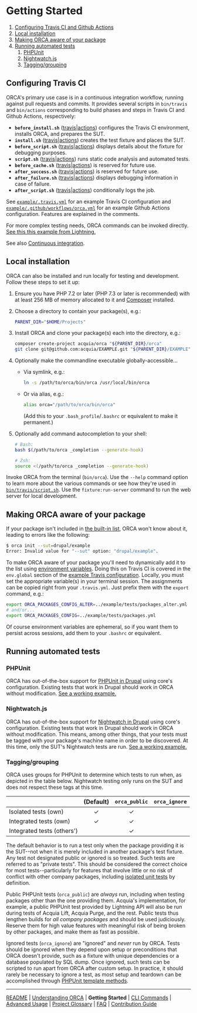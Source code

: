 # Getting Started

1. [Configuring Travis CI and Github Actions](#configuring-travis-ci)
1. [Local installation](#local-installation)
1. [Making ORCA aware of your package](#making-orca-aware-of-your-package)
1. [Running automated tests](#running-automated-tests)
    1. [PHPUnit](#phpunit)
    1. [Nightwatch.js](#nightwatchjs)
    1. [Tagging/grouping](#tagginggrouping)

## Configuring Travis CI

ORCA's primary use case is in a continuous integration workflow, running against pull requests and commits. It provides several scripts in `bin/travis` and `bin/actions` corresponding to build phases and steps in Travis CI and Github Actions, respectively:

* **`before_install.sh`** ([travis](../bin/travis/before_install.sh)|[actions](../bin/actions/before_install.sh)) configures the Travis CI environment, installs ORCA, and prepares the SUT.
* **`install.sh`** ([travis](../bin/travis/install.sh)|[actions](../bin/actions/install.sh)) creates the test fixture and places the SUT.
* **`before_script.sh`** ([travis](../bin/travis/before_script.sh)|[actions](../bin/actions/before_script.sh)) displays details about the fixture for debugging purposes.
* **`script.sh`** ([travis](../bin/travis/script.sh)|[actions](../bin/actions/script.sh)) runs static code analysis and automated tests.
* **`before_cache.sh`** ([travis](../bin/travis/before_cache.sh)|[actions](../bin/actions/before_cache.sh)) is reserved for future use.
* **`after_success.sh`** ([travis](../bin/travis/after_success.sh)|[actions](../bin/actions/after_success.sh)) is reserved for future use.
* **`after_failure.sh`** ([travis](../bin/travis/after_failure.sh)|[actions](../bin/actions/after_failure.sh)) displays debugging information in case of failure.
* **`after_script.sh`** ([travis](../bin/travis/after_script.sh)|[actions](../bin/actions/after_script.sh)) conditionally logs the job.

See [`example/.travis.yml`](../example/.travis.yml) for an example Travis CI configuration and [`example/.github/workflows/orca.yml`](../example/.github/workflows/orca.yml) for an example Github Actions configuration. Features are explained in the comments.

For more complex testing needs, ORCA commands can be invoked directly. [See this this example from Lightning.](https://github.com/acquia/lightning-core/blob/8.x-3.11/tests/travis/before_script.sh)

See also [Continuous integration](understanding-orca.md#continuous-integration).

## Local installation

ORCA can also be installed and run locally for testing and development. Follow these steps to set it up:

1. Ensure you have PHP 7.2 or later (PHP 7.3 or later is recommended) with at least 256 MB of memory allocated to it and [Composer](https://getcomposer.org) installed.

1. Choose a directory to contain your package(s), e.g.:

    ```bash
    PARENT_DIR="$HOME/Projects"
    ```

1. Install ORCA and clone your package(s) each into the directory, e.g.:

    ```bash
    composer create-project acquia/orca "${PARENT_DIR}/orca"
    git clone git@github.com:acquia/EXAMPLE.git "${PARENT_DIR}/EXAMPLE"
    ```

1. Optionally make the commandline executable globally-accessible...

    - Via symlink, e.g.:

        ```bash
        ln -s /path/to/orca/bin/orca /usr/local/bin/orca
        ```

    - Or via alias, e.g.:

        ```bash
        alias orca="/path/to/orca/bin/orca"
        ```

      (Add this to your `.bash_profile`/`.bashrc` or equivalent to make it permanent.)

1. Optionally add command autocompletion to your shell:

    ```bash
    # Bash:
    bash $(/path/to/orca _completion --generate-hook)

    # Zsh:
    source <(/path/to/orca _completion --generate-hook)
    ```

Invoke ORCA from the terminal (`bin/orca`). Use the `--help` command option to learn more about the various commands or see how they're used in [`bin/travis/script.sh`](../bin/travis/script.sh). Use the `fixture:run-server` command to run the web server for local development.

## Making ORCA aware of your package

If your package isn't included in [the built-in list](../config/packages.yml), ORCA won't know about it, leading to errors like the following:

```bash
$ orca init --sut=drupal/example
Error: Invalid value for "--sut" option: "drupal/example".
```

To make ORCA aware of your package you'll need to dynamically add it to the list using [environment variables](advanced-usage.md#ORCA_PACKAGES_CONFIG_ALTER). Doing this on Travis CI is covered in the `env.global` section of the [example Travis configuration](../example/.travis.yml). Locally, you must set the appropriate variable(s) in your terminal session. The assignments can be copied right from your `.travis.yml`. Just prefix them with the `export` command, e.g.:

```bash
export ORCA_PACKAGES_CONFIG_ALTER=../example/tests/packages_alter.yml
# and/or...
export ORCA_PACKAGES_CONFIG=../example/tests/packages.yml
```

Of course environment variables are ephemeral, so if you want them to persist across sessions, add them to your `.bashrc` or equivalent.

## Running automated tests

### PHPUnit

ORCA has out-of-the-box support for [PHPUnit in Drupal](https://www.drupal.org/docs/8/phpunit) using core's configuration. Existing tests that work in Drupal should work in ORCA without modification. [See a working example.](../example/tests/src/Unit/ExampleUnitTest.php)

### Nightwatch.js

ORCA has out-of-the-box support for [Nightwatch in Drupal](https://www.drupal.org/docs/8/testing/javascript-testing-using-nightwatch) using core's configuration. Existing tests that work in Drupal should work in ORCA without modification. This means, among other things, that your tests must be tagged with your package's machine name in order to be discovered. At this time, only the SUT's Nightwatch tests are run. [See a working example.](../example/tests/Drupal/Nightwatch/Tests/exampleTest.js)

### Tagging/grouping

ORCA uses groups for PHPUnit to determine which tests to run when, as depicted in the table below. Nightwatch testing only runs on the SUT and does not respect these tags at this time.

<!-- https://www.tablesgenerator.com/markdown_tables -->

|                            | (Default) | `orca_public` | `orca_ignore` |
|----------------------------|:---------:|:-------------:|:-------------:|
| Isolated tests (own)       |     ✓     |       ✓       |               |
| Integrated tests (own)     |     ✓     |       ✓       |               |
| Integrated tests (others') |           |       ✓       |               |

The default behavior is to run a test only when the package providing it is the SUT--not when it is merely included in another package's test fixture. Any test not designated public or ignored is so treated. Such tests are referred to as "private tests". This should be considered the correct choice for most tests--particularly for features that involve little or no risk of conflict with other company packages, including [isolated unit tests](glossary.md#isolated-unit-tests) by definition.

Public PHPUnit tests (`orca_public`) are _always_ run, including when testing packages other than the one providing them. Acquia's implementation, for example, a public PHPUnit test provided by Lightning API will also be run during tests of Acquia Lift, Acquia Purge, and the rest. Public tests thus lengthen builds for _all company packages_ and should be used judiciously. Reserve them for high value features with meaningful risk of being broken by other packages, and make them as fast as possible.

Ignored tests (`orca_ignore`) are "ignored" and _never_ run by ORCA. Tests should be ignored when they depend upon setup or preconditions that ORCA doesn't provide, such as a fixture with unique dependencies or a database populated by SQL dump. Once ignored, such tests can be scripted to run apart from ORCA after custom setup. In practice, it should rarely be necessary to ignore a test, as most setup and teardown can be accomplished through [PHPUnit template methods](https://phpunit.de/manual/6.5/en/fixtures.html).

---

[README](README.md)
| [Understanding ORCA](understanding-orca.md)
| **Getting Started**
| [CLI Commands](commands.md)
| [Advanced Usage](advanced-usage.md)
| [Project Glossary](glossary.md)
| [FAQ](faq.md)
| [Contribution Guide](CONTRIBUTING.md)
